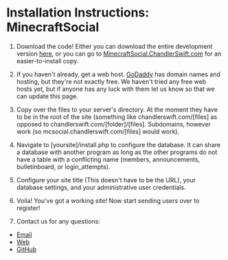 Installation Instructions: MinecraftSocial
==========================================

1. Download the code! Either you can download the entire development version
   [here](https://github.com/ChandlerSwift/MinecraftSocial/archive/master.zip),
   or you can go to [MinecraftSocial.ChandlerSwift.com](http://minecraftsocial.chandlerswift.com/download/)
   for an easier-to-install copy.

2. If you haven't already, get a web host. [GoDaddy](http://godaddy.com) has
   domain names and hosting, but they're not exactly free. We haven't tried
   any free web hosts yet, but if anyone has any luck with them let us know
   so that we can update this page.

3. Copy over the files to your server's directory. At the moment they have to
   be in the root of the site (something like chandlerswift.com/[files] as
   opposed to chandlerswift.com/[folder]/[files]. Subdomains, however work (so
   mcsocial.chandlerswift.com/[files] would work).

4. Navigate to [yoursite]/install.php to configure the database. It can share
   a database with another program as long as the other programs do not have a
   table with a conflicting name (members, announcements, bulletinboard, or
   login_attempts).

5. Configure your site title (This doesn't have to be the URL), your database
   settings, and your administrative user credentials.

6. Voila! You've got a working site! Now start sending users over to register!

7. Contact us for any questions:

  * [Email](mailto:chandler@chandlerswift.com?subject=MinecraftSocial)
  * [Web](http://minecraftsocial.chandlerswift.com)
  * [GitHub](https://github.com/ChandlerSwift/MinecraftSocial)
